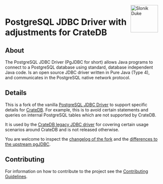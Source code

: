 <img height="90" alt="Slonik Duke" align="right" src="docs/media/img/slonik_duke.png" />

# PostgreSQL JDBC Driver with adjustments for CrateDB


## About

The PostgreSQL JDBC Driver (PgJDBC for short) allows Java programs to connect
to a PostgreSQL database using standard, database independent Java code. Is an
open source JDBC driver written in Pure Java (Type 4), and communicates in the
PostgreSQL native network protocol.


## Details

This is a fork of the vanilla [PostgreSQL JDBC Driver] to support specific details for
[CrateDB]. For example, this is to avoid certain statements and queries on internal
PostgreSQL tables which are not supported by CrateDB.

It is used by the [CrateDB legacy JDBC driver] for covering certain usage
scenarios around CrateDB and is not released otherwise.

You are welcome to inspect the [changelog of the fork] and the [differences to the
upstream pgJDBC].


## Contributing

For information on how to contribute to the project see the [Contributing
Guidelines](CONTRIBUTING.md).


[changelog of the fork]: ./CHANGELOG-FORK.md
[CrateDB]: https://github.com/crate/crate
[CrateDB legacy JDBC driver]: https://crate.io/docs/jdbc/
[differences to the upstream pgJDBC]: https://github.com/pgjdbc/pgjdbc/compare/master...crate:pgjdbc:REL42.2.5_crate
[PostgreSQL JDBC Driver]: https://jdbc.postgresql.org/

